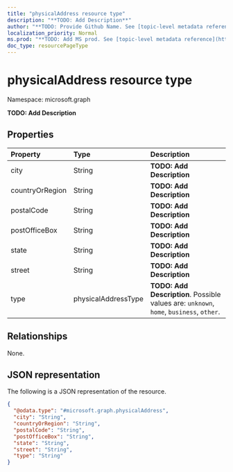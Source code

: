 ```yaml
---
title: "physicalAddress resource type"
description: "**TODO: Add Description**"
author: "**TODO: Provide Github Name. See [topic-level metadata reference](https://msgo.azurewebsites.net/add/document/guidelines/metadata.html#topic-level-metadata)**"
localization_priority: Normal
ms.prod: "**TODO: Add MS prod. See [topic-level metadata reference](https://msgo.azurewebsites.net/add/document/guidelines/metadata.html#topic-level-metadata)**"
doc_type: resourcePageType
---
```


# physicalAddress resource type

Namespace: microsoft.graph



**TODO: Add Description**

## Properties
|Property|Type|Description|
|:---|:---|:---|
|city|String|**TODO: Add Description**|
|countryOrRegion|String|**TODO: Add Description**|
|postalCode|String|**TODO: Add Description**|
|postOfficeBox|String|**TODO: Add Description**|
|state|String|**TODO: Add Description**|
|street|String|**TODO: Add Description**|
|type|physicalAddressType|**TODO: Add Description**. Possible values are: `unknown`, `home`, `business`, `other`.|

## Relationships
None.

## JSON representation
The following is a JSON representation of the resource.
<!-- {
  "blockType": "resource",
  "@odata.type": "microsoft.graph.physicalAddress"
}
-->
``` json
{
  "@odata.type": "#microsoft.graph.physicalAddress",
  "city": "String",
  "countryOrRegion": "String",
  "postalCode": "String",
  "postOfficeBox": "String",
  "state": "String",
  "street": "String",
  "type": "String"
}
```

